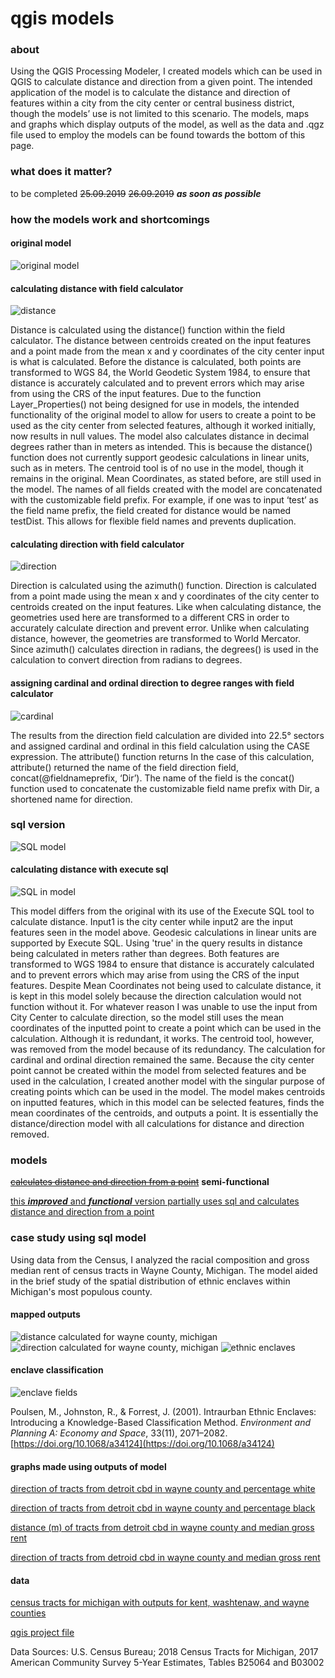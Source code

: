 # qgis models

### about
Using the QGIS Processing Modeler, I created models which can be used in QGIS to calculate distance and direction from a given point. The intended application of the model is to calculate the distance and direction of features within a city from the city center or central business district, though the models’ use is not limited to this scenario. The models, maps and graphs which display outputs of the model, as well as the data and .qgz file used to employ the models can be found towards the bottom of this page. 

### what does it matter?
to be completed ~~25.09.2019~~ ~~26.09.2019~~ ***as soon as possible***

### how the models work and shortcomings
#### original model
![original model](distDir.PNG)

#### calculating distance with field calculator 
![distance](distance.PNG)

Distance is calculated using the distance() function within the field calculator. The distance between centroids created on the input features and a point made from the mean x and y coordinates of the city center input is what is calculated. Before the distance is calculated, both points are transformed to WGS 84, the World Geodetic System 1984, to ensure that distance is accurately calculated and to prevent errors which may arise from using the CRS of the input features. Due to the function Layer_Properties() not being designed for use in models, the intended functionality of the original model to allow for users to create a point to be used as the city center from selected features, although it worked initially, now results in null values. The model also calculates distance in decimal degrees rather than in meters as intended. This is because the distance() function does not currently support geodesic calculations in linear units, such as in meters. The centroid tool is of no use in the model, though it remains in the original. Mean Coordinates, as stated before, are still used in the model. The names of all fields created with the model are concatenated with the customizable field prefix. For example, if one was to input ‘test’ as the field name prefix, the field created for distance would be named testDist. This allows for flexible field names and prevents duplication.

#### calculating direction with field calculator
![direction](direction.PNG)

Direction is calculated using the azimuth() function. Direction is calculated from a point made using the mean x and y coordinates of the city center to centroids created on the input features. Like when calculating distance, the geometries used here are transformed to a different CRS in order to accurately calculate direction and prevent error. Unlike when calculating distance, however, the geometries are transformed to World Mercator. Since azimuth() calculates direction in radians, the degrees() is used in the calculation to convert direction from radians to degrees.  

#### assigning cardinal and ordinal direction to degree ranges with field calculator
![cardinal](cardOrd.PNG)

The results from the direction field calculation are divided into 22.5° sectors and assigned cardinal and ordinal in this field calculation using the CASE expression. The attribute() function returns In the case of this calculation, attribute() returned the name of the field direction field, concat(@fieldnameprefix, ‘Dir’). The name of the field is the concat() function used to concatenate the customizable field name prefix with Dir, a shortened name for direction.  

### sql version
![SQL model](distDirSQL2.PNG)
#### calculating distance with execute sql
![SQL in model](SQL.PNG)

This model differs from the original with its use of the Execute SQL tool to calculate distance. Input1 is the city center while input2 are the input features seen in the model above. Geodesic calculations in linear units are supported by Execute SQL. Using 'true' in the query results in distance being calculated in meters rather than degrees. Both features are transformed to WGS 1984 to ensure that distance is accurately calculated and to prevent errors which may arise from using the CRS of the input features. Despite Mean Coordinates not being used to calculate distance, it is kept in this model solely because the direction calculation would not function without it. For whatever reason I was unable to use the input from City Center to calculate direction, so the model still uses the mean coordinates of the inputted point to create a point which can be used in the calculation. Although it is redundant, it works. The centroid tool, however, was removed from the model because of its redundancy. The calculation for cardinal and ordinal direction remained the same. Because the city center point cannot be created within the model from selected features and be used in the calculation, I created another model with the singular purpose of creating points which can be used in the model. The model makes centroids on inputted features, which in this model can be selected features, finds the mean coordinates of the centroids, and outputs a point. It is essentially the distance/direction model with all calculations for distance and direction removed. 

### models
~~[calculates distance and direction from a point](distDirFromPoint.model3)~~ **semi-functional**

[this ***improved*** and ***functional*** version partially uses sql and calculates distance and direction from a point](qgisModelSQL.md)

### case study using sql model
Using data from the Census, I analyzed the racial composition and gross median rent of census tracts in Wayne County, Michigan. The model aided in the brief study of the spatial distribution of ethnic enclaves within Michigan's most populous county.

#### mapped outputs
![distance calculated for wayne county, michigan](wayneDistMI.png)
![direction calculated for wayne county, michigan](wayneDirMI.png)
![ethnic enclaves](wayneEnclaveMI.png)

#### enclave classification 
![enclave fields](enclavesField.PNG)

Poulsen, M., Johnston, R., & Forrest, J. (2001). Intraurban Ethnic Enclaves: Introducing a Knowledge-Based Classification Method. *Environment and Planning A: Economy and Space*, 33(11), 2071–2082. [https://doi.org/10.1068/a34124](https://doi.org/10.1068/a34124)


#### graphs made using outputs of model

[direction of tracts from detroit cbd in wayne county and percentage white](pctWhiteWayne.html)

[direction of tracts from detroit cbd in wayne county and percentage black](pctBlackWayne.html)

[distance (m) of tracts from detroit cbd in wayne county and median gross rent](medianGrossRentWayne.html)

[direction of tracts from detroid cbd in wayne county and median gross rent](medianGrossRentDirWayne.html)

#### data
[census tracts for michigan with outputs for kent, washtenaw, and wayne counties](censusMI.gpkg)

[qgis project file](censusMI.qgz)

Data Sources: U.S. Census Bureau; 2018 Census Tracts for Michigan, 2017 American Community Survey 5-Year Estimates, Tables B25064 and B03002
